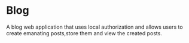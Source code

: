 # Blog
A blog web application that uses local authorization and allows users to create emanating posts,store them and view the created posts.
